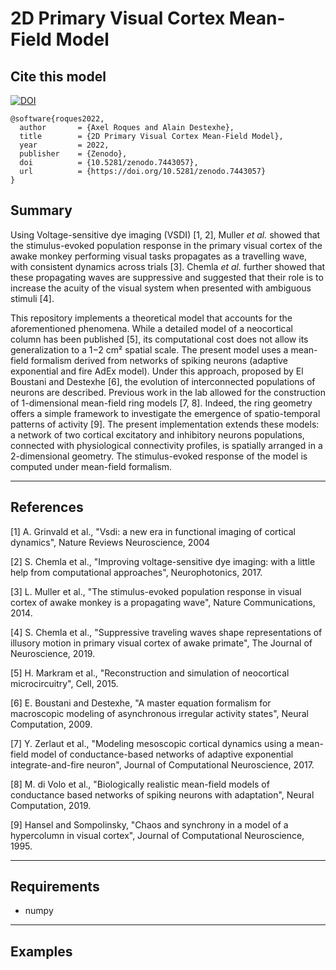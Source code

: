 # 2D Primary Visual Cortex Mean-Field Model

## Cite this model

[![DOI](https://zenodo.org/badge/DOI/10.5281/zenodo.7442911.svg)](https://doi.org/10.5281/zenodo.7442911)

```
@software{roques2022,
  author       = {Axel Roques and Alain Destexhe},
  title        = {2D Primary Visual Cortex Mean-Field Model},
  year         = 2022,
  publisher    = {Zenodo},
  doi          = {10.5281/zenodo.7443057},
  url          = {https://doi.org/10.5281/zenodo.7443057}
}
```

## Summary

Using Voltage-sensitive dye imaging (VSDI) [1, 2], Muller _et al._ showed that the stimulus-evoked population response in the primary visual cortex of the awake monkey performing visual tasks propagates as a travelling wave, with consistent dynamics across trials [3]. Chemla _et al._ further showed that these propagating waves are suppressive and suggested that their role is to increase the acuity of the visual system when presented with ambiguous stimuli [4].

This repository implements a theoretical model that accounts for the aforementioned phenomena. While a detailed model of a neocortical column has been published [5], its computational cost does not allow its generalization to a 1−2 cm² spatial scale.
The present model uses a mean-field formalism derived from networks of spiking neurons (adaptive exponential and fire AdEx model). Under this approach, proposed by El Boustani and Destexhe [6], the evolution of interconnected populations of neurons are described. Previous work in the lab allowed for the construction of 1-dimensional mean-field ring models [7, 8]. Indeed, the ring geometry offers a simple framework to investigate the emergence of spatio-temporal patterns of activity [9].
The present implementation extends these models: a network of two cortical excitatory and inhibitory neurons populations, connected with physiological connectivity profiles, is spatially arranged in a 2-dimensional geometry. The stimulus-evoked response of the model is computed under mean-field formalism.

---

## References

[1] A. Grinvald et al., "Vsdi: a new era in functional imaging of cortical dynamics", Nature Reviews Neuroscience, 2004

[2] S. Chemla et al., "Improving voltage-sensitive dye imaging: with a little help from computational approaches", Neurophotonics, 2017.

[3] L. Muller et al., "The stimulus-evoked population response in visual cortex of awake monkey is a propagating wave", Nature Communications, 2014.

[4] S. Chemla et al., "Suppressive traveling waves shape representations of illusory motion in primary visual cortex of awake primate", The Journal of Neuroscience, 2019.

[5] H. Markram et al., "Reconstruction and simulation of neocortical microcircuitry", Cell, 2015.

[6] E. Boustani and Destexhe, "A master equation formalism for macroscopic modeling of asynchronous irregular activity states", Neural Computation, 2009.

[7] Y. Zerlaut et al., "Modeling mesoscopic cortical dynamics using a mean-field model of conductance-based networks of adaptive exponential integrate-and-fire neuron", Journal of Computational Neuroscience, 2017.

[8] M. di Volo et al., "Biologically realistic mean-field models of conductance based networks of spiking neurons with adaptation", Neural Computation, 2019.

[9] Hansel and Sompolinsky, "Chaos and synchrony in a model of a hypercolumn in visual cortex", Journal of Computational Neuroscience, 1995.

---

## Requirements

- numpy

---

## Examples
